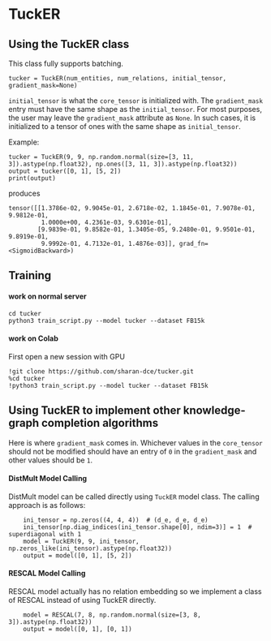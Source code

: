 # TuckER

## Using the TuckER class

This class fully supports batching.
```python3
tucker = TuckER(num_entities, num_relations, initial_tensor, gradient_mask=None)
```

```initial_tensor``` is what the ```core_tensor``` is initialized with.
The ```gradient_mask``` entry must have the same shape as the ```initial_tensor```.
For most purposes, the user may leave the ```gradient_mask``` attribute as ```None```.
In such cases, it is initialized to a tensor of ones with the same shape as ```initial_tensor```.

Example:

```python3
tucker = TuckER(9, 9, np.random.normal(size=[3, 11, 3]).astype(np.float32), np.ones([3, 11, 3]).astype(np.float32))
output = tucker([0, 1], [5, 2])
print(output)
```

produces

```
tensor([[1.3786e-02, 9.9045e-01, 2.6718e-02, 1.1845e-01, 7.9078e-01, 9.9812e-01,
         1.0000e+00, 4.2361e-03, 9.6301e-01],
        [9.9839e-01, 9.8582e-01, 1.3405e-05, 9.2480e-01, 9.9501e-01, 9.8919e-01,
         9.9992e-01, 4.7132e-01, 1.4876e-03]], grad_fn=<SigmoidBackward>)
```

## Training

#### work on normal server
```
cd tucker
python3 train_script.py --model tucker --dataset FB15k
```

#### work on Colab
First open a new session with GPU

```
!git clone https://github.com/sharan-dce/tucker.git
%cd tucker
!python3 train_script.py --model tucker --dataset FB15k
```

## Using TuckER to implement other knowledge-graph completion algorithms

Here is where ```gradient_mask``` comes in.
Whichever values in the ```core_tensor``` should not be modified should have an entry of ```0```
in the ```gradient_mask``` and other values should be ```1```.


#### DistMult Model Calling
DistMult model can be called directly using `TuckER` model class. The calling approach 
is as follows:
```python3
    ini_tensor = np.zeros((4, 4, 4))  # (d_e, d_e, d_e)
    ini_tensor[np.diag_indices(ini_tensor.shape[0], ndim=3)] = 1  # superdiagonal with 1
    model = TuckER(9, 9, ini_tensor, np.zeros_like(ini_tensor).astype(np.float32))
    output = model([0, 1], [5, 2])
```

#### RESCAL Model Calling
RESCAL model actually has no relation embedding so we implement a class of RESCAL instead of
using TuckER directly.
```python3
    model = RESCAL(7, 8, np.random.normal(size=[3, 8, 3]).astype(np.float32))
    output = model([0, 1], [0, 1])
```